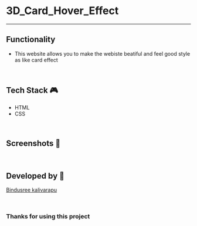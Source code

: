 # 3D_Card_Hover_Effect

--- 

## **Functionality**

- This website allows you to make the webiste beatiful and feel good style as like card effect


<br>

## **Tech Stack 🎮**

- HTML
- CSS


<br>

## **Screenshots 📸**



<br>

## **Developed by 👦**

[Bindusree kalivarapu](https://github.com/Kalivarapubindusree)

<br>

### **Thanks for using this project**